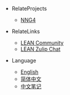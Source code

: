 * RelateProjects
  * [NNG4](https://adam.math.hhu.de/#/game/nng)

* RelateLinks
  * [LEAN Community](https://leanprover.github.io/)
  * [LEAN Zulip Chat](https://leanprover.zulipchat.com/)

* Language
  * [English](https://lean.lookeng.cn/glimpse)
  * [简体中文](https://lean.lookeng.cn/glimpse/zh)
  * [中文笔记](https://lean.lookeng.cn/glimpse/notes)
